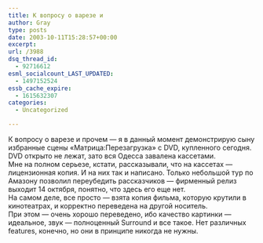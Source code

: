 ```yaml
---
title: К вопросу о варезе и
author: Gray
type: posts
date: 2003-10-11T15:28:57+00:00
excerpt:
url: /3988
dsq_thread_id:
  - 92716612
esml_socialcount_LAST_UPDATED:
  - 1497152524
essb_cache_expire:
  - 1615632307
categories:
  - Uncategorized

---
```








К вопросу о варезе и прочем &#8212; я в данный момент демонстрирую сыну избранные сцены &#171;Матрица:Перезагрузка&#187; с DVD, купленного сегодня. DVD открыто не лежат, зато вся Одесса завалена кассетами.  
Мне на полном серьезе, кстати, рассказывали, что на кассетах &#8212; лицензионная копия. И на них так и написано. Только небольшой тур по Амазону позволил переубедить рассказчиков &#8212; фирменный релиз выходит 14 октября, понятно, что здесь его еще нет.  
На самом деле, все просто &#8212; взята копия фильма, которую крутили в кинотеатрах, и корректно переведена на другой носитель.  
При этом &#8212; очень хорошо переведено, ибо качество картинки &#8212; идеальное, звук &#8212; полноценный Surround и все такое. Нет различных features, конечно, но они в принципе никогда не нужны.